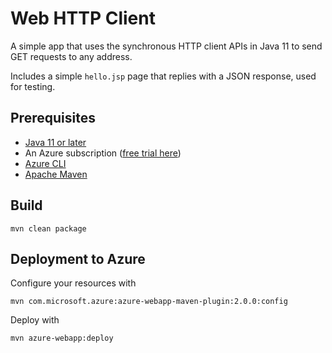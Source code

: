 # Web HTTP Client

A simple app that uses the synchronous HTTP client APIs in Java 11 to send GET requests to any address.

Includes a simple `hello.jsp` page that replies with a JSON response, used for testing.

## Prerequisites

* [Java 11 or later](https://adoptopenjdk.net/)
* An Azure subscription ([free trial here](https://azure.microsoft.com/en-us/free/))
* [Azure CLI](https://docs.microsoft.com/en-us/cli/azure/install-azure-cli)
* [Apache Maven](https://maven.apache.org/)


## Build

```
mvn clean package
```

## Deployment to Azure

Configure your resources with

```
mvn com.microsoft.azure:azure-webapp-maven-plugin:2.0.0:config
```

Deploy with

```
mvn azure-webapp:deploy
```
